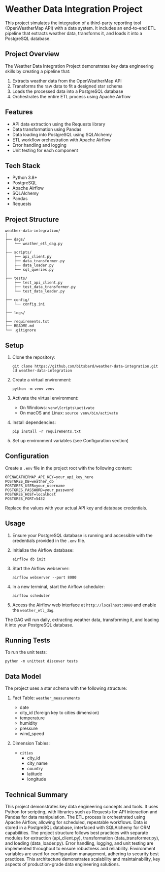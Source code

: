 # Weather Data Integration Project

This project simulates the integration of a third-party reporting tool 
(OpenWeatherMap API) with a data system. It includes an end-to-end ETL 
pipeline that extracts weather data, transforms it, and loads it into a 
PostgreSQL database.

## Project Overview

The Weather Data Integration Project demonstrates key data engineering 
skills by creating a pipeline that:

1. Extracts weather data from the OpenWeatherMap API
2. Transforms the raw data to fit a designed star schema
3. Loads the processed data into a PostgreSQL database
4. Orchestrates the entire ETL process using Apache Airflow

## Features

- API data extraction using the Requests library
- Data transformation using Pandas
- Data loading into PostgreSQL using SQLAlchemy
- ETL workflow orchestration with Apache Airflow
- Error handling and logging
- Unit testing for each component

## Tech Stack

- Python 3.8+
- PostgreSQL
- Apache Airflow
- SQLAlchemy
- Pandas
- Requests

## Project Structure

```
weather-data-integration/
│
├── dags/
│   └── weather_etl_dag.py
│
├── scripts/
│   ├── api_client.py
│   ├── data_transformer.py
│   ├── data_loader.py
│   └── sql_queries.py
│
├── tests/
│   ├── test_api_client.py
│   ├── test_data_transformer.py
│   └── test_data_loader.py
│
├── config/
│   └── config.ini
│
├── logs/
│
├── requirements.txt
├── README.md
└── .gitignore
```

## Setup

1. Clone the repository:
   ```
   git clone https://github.com/bitsbard/weather-data-integration.git
   cd weather-data-integration
   ```

2. Create a virtual environment:
   ```
   python -m venv venv
   ```

3. Activate the virtual environment:
   - On Windows: `venv\Scripts\activate`
   - On macOS and Linux: `source venv/bin/activate`

4. Install dependencies:
   ```
   pip install -r requirements.txt
   ```

5. Set up environment variables (see Configuration section)

## Configuration

Create a `.env` file in the project root with the following content:

```
OPENWEATHERMAP_API_KEY=your_api_key_here
POSTGRES_DB=weather_db
POSTGRES_USER=your_username
POSTGRES_PASSWORD=your_password
POSTGRES_HOST=localhost
POSTGRES_PORT=5432
```

Replace the values with your actual API key and database credentials.

## Usage

1. Ensure your PostgreSQL database is running and accessible with the 
credentials provided in the `.env` file.

2. Initialize the Airflow database:
   ```
   airflow db init
   ```

3. Start the Airflow webserver:
   ```
   airflow webserver --port 8080
   ```

4. In a new terminal, start the Airflow scheduler:
   ```
   airflow scheduler
   ```

5. Access the Airflow web interface at `http://localhost:8080` and enable 
the `weather_etl_dag`.

The DAG will run daily, extracting weather data, transforming it, and 
loading it into your PostgreSQL database.

## Running Tests

To run the unit tests:

```
python -m unittest discover tests
```

## Data Model

The project uses a star schema with the following structure:

1. Fact Table: `weather_measurements`
   - date
   - city_id (foreign key to cities dimension)
   - temperature
   - humidity
   - pressure
   - wind_speed

2. Dimension Tables:
   - `cities`
     - city_id
     - city_name
     - country
     - latitude
     - longitude

## Technical Summary

This project demonstrates key data engineering concepts and tools. It uses Python for 
scripting, with libraries such as Requests for API interaction and Pandas for data 
manipulation. The ETL process is orchestrated using Apache Airflow, allowing for 
scheduled, repeatable workflows. Data is stored in a PostgreSQL database, interfaced 
with SQLAlchemy for ORM capabilities. The project structure follows best practices 
with separate modules for extraction (api_client.py), transformation 
(data_transformer.py), and loading (data_loader.py). Error handling, logging, and 
unit testing are implemented throughout to ensure robustness and reliability. 
Environment variables are used for configuration management, adhering to security 
best practices. This architecture demonstrates scalability and maintainability, key 
aspects of production-grade data engineering solutions.
